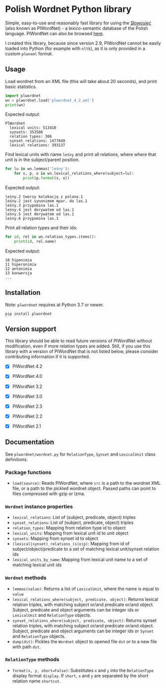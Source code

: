 # Polish Wordnet Python library

Simple, easy-to-use and reasonably fast library for using the [Słowosieć](http://nlp.pwr.wroc.pl/plwordnet/download/) (also known as PlWordNet) - a lexico-semantic database of the Polish language. PlWordNet can also be browsed [here](http://plwordnet.pwr.wroc.pl/wordnet/).

I created this library, because since version 2.9, PlWordNet cannot be easily loaded into Python (for example with `nltk`), as it is only provided in a custom `plwnxml` format.


## Usage

Load wordnet from an XML file (this will take about 20 seconds), and print basic statistics.

```python
import plwordnet
wn = plwordnet.load('plwordnet_4_2.xml')
print(wn)
```

Expected output:

```
PlWordnet
  lexical units: 513410
  synsets: 353586
  relation types: 306
  synset relations: 1477849
  lexical relations: 393137
```

Find lexical units with name `leśny` and print all relations, where where that unit is in the subject/parent position.

```python
for lu in wn.lemmas('leśny'):
    for s, p, o in wn.lexical_relations_where(subject=lu):
        print(p.format(s, o))
```

Expected output:

```
leśny.2 tworzy kolokację z polana.1
leśny.2 jest synonimem mpar. do las.1
leśny.3 przypomina las.1
leśny.4 jest derywatem od las.1
leśny.5 jest derywatem od las.1
leśny.6 przypomina las.1
```

Print all relation types and their ids:

```python
for id, rel in wn.relation_types.items():
    print(id, rel.name)
```

Expected output:

```
10 hiponimia
11 hiperonimia
12 antonimia
13 konwersja
...
```


## Installation

Note: `plwordnet` requires at Python 3.7 or newer.

```
pip install plwordnet
```


## Version support

This library should be able to read future versions of PlWordNet without modification, even if more relation types are added. Still, if you use this library with a version of PlWordNet that is not listed below, please consider contributing information if it is supported.

- [x] PlWordNet 4.2
- [x] PlWordNet 4.0
- [x] PlWordNet 3.2
- [x] PlWordNet 3.0
- [x] PlWordNet 2.3
- [x] PlWordNet 2.2
- [x] PlWordNet 2.1


## Documentation

See `plwordnet/wordnet.py` for `RelationType`, `Synset` and `LexicalUnit` class definitions.

### Package functions

- `load(source)`: Reads PlWordNet, where `src` is a path to the wordnet XML file, or a path to the pickled wordnet object. Passed paths can point to files compressed with gzip or lzma.

### `Wordnet` instance properties

- `lexical_relations`: List of (subject, predicate, object) triples
- `synset_relations`: List of (subject, predicate, object) triples
- `relation_types`: Mapping from relation type id to object
- `lexical_units`: Mapping from lexical unit id to unit object
- `synsets`: Mapping from synset id to object
- `(lexical|synset)_relations_(s|o|p)`: Mapping from id of subject/object/predicate to a set of matching lexical unit/synset relation ids
- `lexical_units_by_name`: Mapping from lexical unit name to a set of matching lexical unit ids

### `Wordnet` methods

- `lemmas(value)`: Returns a list of `LexicalUnit`, where the name is equal to `value`
- `lexical_relations_where(subject, predicate, object)`: Returns lexical relation triples, with matching subject or/and predicate or/and object. Subject, predicate and object arguments can be integer ids or `LexicalUnit` and `RelationType` objects.
- `synset_relations_where(subject, predicate, object)`: Returns synset relation triples, with matching subject or/and predicate or/and object. Subject, predicate and object arguments can be integer ids or `Synset` and `RelationType` objects.
- `dump(dst)`: Pickles the `Wordnet` object to opened file `dst` or to a new file with path `dst`.

### `RelationType` methods

- `format(x, y, short=False)`: Substitutes `x` and `y` into the `RelationType` display format `display`. If `short`, `x` and `y` are separated by the short relation name `shortcut`.

